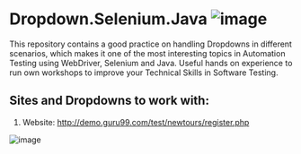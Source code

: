 
# Dropdown.Selenium.Java  ![image](https://avatars0.githubusercontent.com/u/983927?v=3&s=80)

This repository contains a good practice on handling Dropdowns in different scenarios, which makes it one of the most interesting topics in Automation Testing using WebDriver, Selenium and Java. Useful hands on experience to run own workshops to improve your Technical Skills in Software Testing.

## Sites and Dropdowns to work with:

1. Website: http://demo.guru99.com/test/newtours/register.php

![image](/Desktop/Users/jose/Desktop/Screen1.png)




